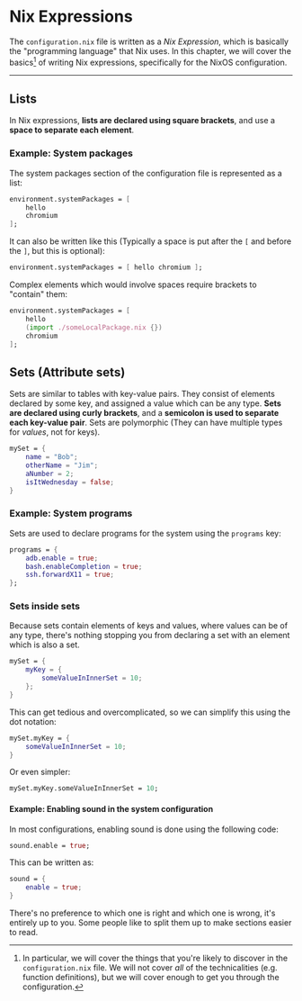 # Nix Expressions

The `configuration.nix` file is written as a _Nix Expression_, which is basically the "programming language" that Nix uses. In this chapter, we will cover the basics[^1] of writing Nix expressions, specifically for the NixOS configuration.

[^1]: In particular, we will cover the things that you're likely to discover in the `configuration.nix` file. We will not cover _all_ of the technicalities (e.g. function definitions), but we will cover enough to get you through the configuration.

-----

## Lists

In Nix expressions, **lists are declared using square brackets**, and use a **space to separate each element**.

### Example: System packages

The system packages section of the configuration file is represented as a list:

```nix
environment.systemPackages = [
	hello
	chromium
];
```

It can also be written like this (Typically a space is put after the `[` and before the `]`, but this is optional):

```nix
environment.systemPackages = [ hello chromium ];
```

Complex elements which would involve spaces require brackets to "contain" them:

```nix
environment.systemPackages = [
	hello
    (import ./someLocalPackage.nix {})
	chromium
];
```

## Sets (Attribute sets)

Sets are similar to tables with key-value pairs. They consist of elements declared by some key, and assigned a value which can be any type. **Sets are declared using curly brackets**, and a **semicolon is used to separate each key-value pair**. Sets are polymorphic (They can have multiple types for _values_, not for keys).

```nix
mySet = {
	name = "Bob";
	otherName = "Jim";
	aNumber = 2;
	isItWednesday = false;
}
```

### Example: System programs

Sets are used to declare programs for the system using the `programs` key:

```nix
programs = {
	adb.enable = true;
	bash.enableCompletion = true;
	ssh.forwardX11 = true;
};
```

### Sets inside sets

Because sets contain elements of keys and values, where values can be of any type, there's nothing stopping you from declaring a set with an element which is also a set.

```nix
mySet = {
	myKey = {
		someValueInInnerSet = 10;
	};
}
```

This can get tedious and overcomplicated, so we can simplify this using the dot notation:

```nix
mySet.myKey = {
	someValueInInnerSet = 10;
}
```

Or even simpler:

```nix
mySet.myKey.someValueInInnerSet = 10;
```

#### Example: Enabling sound in the system configuration

In most configurations, enabling sound is done using the following code:
```nix
sound.enable = true;
```

This can be written as:

```nix
sound = {
	enable = true;
}
```

There's no preference to which one is right and which one is wrong, it's entirely up to you. Some people like to split them up to make sections easier to read.

